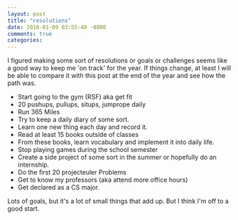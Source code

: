 ```yaml
---
layout: post
title: "resolutions"
date: 2016-01-09 03:55:49 -0800
comments: true
categories: 
---
```


I figured making some sort of resolutions or goals or challenges seems like a good way to keep me 'on track' for the year. If things change, at least I will be able to compare it with this post at the end of the year and see how the path was. 

- Start going to the gym (RSF) aka get fit
- 20 pushups, pullups, situps, jumprope daily
- Run 365 Miles
- Try to keep a daily diary of some sort.
- Learn one new thing each day and record it.
- Read at least 15 books outside of classes 
- From these books, learn vocabulary and implement it into daily life.
- Stop playing games during the school semester
- Create a side project of some sort in the summer or hopefully do an internship. 
- Do the first 20 projecteuler Problems
- Get to know my professors (aka attend more office hours)
- Get declared as a CS major.

Lots of goals, but it's a lot of small things that add up. But I think I'm off to a good start.

